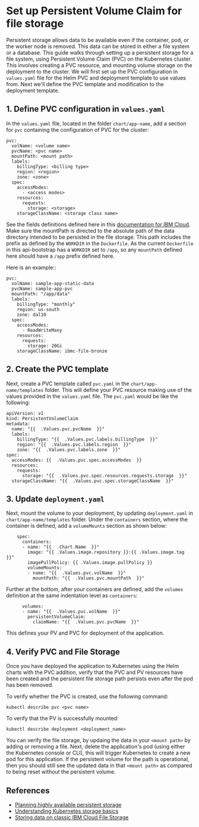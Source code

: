 # Set up Persistent Volume Claim for file storage

Persistent storage allows data to be available even if the container, pod, or the worker node is removed.  This data can be stored in either a file system or a database.  This guide walks through setting up a persistent storage for a file system, using Persistent Volume Claim (PVC) on the Kubernetes cluster.  This involves creating a PVC resource, and mounting volume storage on the deployment to the cluster.  We will first set up the PVC configuration in `values.yaml` file for the Helm PVC and deployment template to use values from.  Next we'll define the PVC template and modification to the deployment template.

## 1. Define PVC configuration in `values.yaml`

In the `values.yaml` file, located in the folder `chart/app-name`, add a section for `pvc` containing the configuration of PVC for the cluster:

```
pvc:
  volName: <volume name>
  pvcName: <pvc name>
  mountPath: <mount path>
  labels:
    billingType: <billing type>
    region: <region>
    zone: <zone>
  spec:
    accessModes:
      - <access modes>
    resources:
      requests:
        storage: <storage>
    storageClassName: <storage class name>
```

See the fields definitions defined here in this [documentation for IBM Cloud](https://cloud.ibm.com/docs/containers?topic=containers-file_storage#add_file). Make sure the mountPath is directed to the absolute path of the data directory intended to be persisted in the file storage. This path includes the prefix as defined by the `WORKDIR` in the `Dockerfile`. As the current `Dockerfile` in this api-bootstrap has a `WORKDIR` set to `/app`, so any `mountPath` defined here should have a `/app` prefix defined here.

Here is an example::
```
pvc:
  volName: sample-app-static-data
  pvcName: sample-app-pvc
  mountPath: "/app/data"
  labels:
    billingType: "monthly"
    region: us-south
    zone: dal10
  spec:
    accessModes:
      - ReadWriteMany
    resources:
      requests:
        storage: 20Gi
    storageClassName: ibmc-file-bronze    
```

## 2. Create the PVC template

Next, create a PVC template called `pvc.yaml` in the `chart/app-name/templates` folder.  This will define your PVC resource making use of the values provided in the `values.yaml` file. The `pvc.yaml` would be like the following:
```
apiVersion: v1
kind: PersistentVolumeClaim
metadata:
  name: "{{  .Values.pvc.pvcName  }}"
  labels:
    billingType: "{{  .Values.pvc.labels.billingType  }}"
    region: "{{  .Values.pvc.labels.region  }}"
    zone: "{{  .Values.pvc.labels.zone  }}"
spec:
  accessModes: {{  .Values.pvc.spec.accessModes  }}
  resources:
    requests:
      storage: "{{  .Values.pvc.spec.resources.requests.storage  }}"
  storageClassName: "{{  .Values.pvc.spec.storageClassName  }}"
```

## 3. Update `deployment.yaml`

Next, mount the volume to your deployment, by updating `deployment.yaml` in `chart/app-name/templates` folder.  Under the `containers` section, where the container is defined, add a `volumeMounts` section as shown below:
```
    spec:
      containers:
      - name: "{{  .Chart.Name  }}"
        image: "{{ .Values.image.repository }}:{{ .Values.image.tag }}"
        imagePullPolicy: {{ .Values.image.pullPolicy }}
        volumeMounts:
        - name: "{{  .Values.pvc.volName  }}"
          mountPath: "{{  .Values.pvc.mountPath  }}"
```

Further at the bottom, after your containers are defined, add the `volumes` definition at the same indentation level as `containers`:
```
      volumes:
      - name: "{{  .Values.pvc.volName  }}"
        persistentVolumeClaim:
          claimName: "{{  .Values.pvc.pvcName  }}"
```

This defines your PV and PVC for deployment of the application.  

## 4. Verify PVC and File Storage

Once you have deployed the application to Kubernetes using the Helm charts with the PVC addition, verify that the PVC and PV resources have been created and the persistent file storage path persists even after the pod has been removed.

To verify whether the PVC is created, use the following command:
```
kubectl describe pvc <pvc name>
```

To verify that the PV is successfully mounted:
```
kubectl describe deployment <deployment_name>
```

You can verify the file storage, by updaing the data in your `<mount path>` by adding or removing a file. Next, delete the application's pod (using either the Kubernetes console or CLI), this will trigger Kubernetes to create a new pod for this application. If the persistent volume for the path is operational, then you should still see the updated data in that `<mount path>` as compared to being reset without the persistent volume.

## References
* [Planning highly available persistent storage](https://cloud.ibm.com/docs/containers?topic=containers-storage_planning#choose_storage_solution)
* [Understanding Kubernetes storage basics](https://cloud.ibm.com/docs/containers?topic=containers-kube_concepts)
* [Storing data on classic IBM Cloud File Storage](https://cloud.ibm.com/docs/containers?topic=containers-file_storage)
